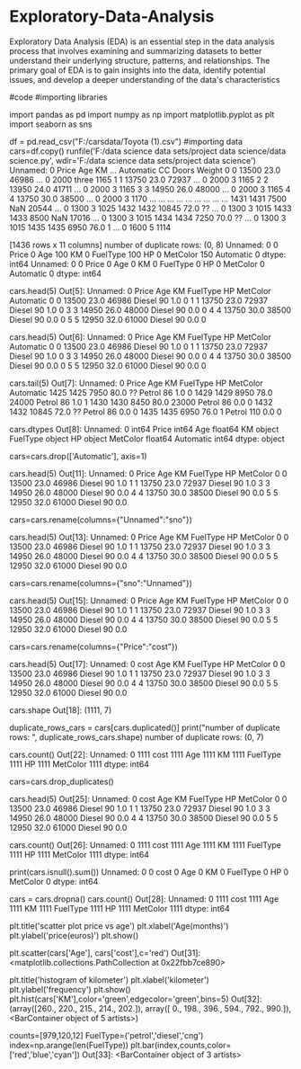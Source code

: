# Exploratory-Data-Analysis
 Exploratory Data Analysis (EDA) is an essential step in the data 
analysis process that involves examining and summarizing 
datasets to better understand their underlying structure, 
patterns, and relationships. The primary goal of EDA is to gain 
insights into the data, identify potential issues, and develop a 
deeper understanding of the data's characteristics


#code
#importing libraries

import pandas as pd
import numpy as np
import matplotlib.pyplot as plt 
import seaborn as sns

df = pd.read_csv("F:/carsdata/Toyota (1).csv") #importing data
cars=df.copy()
runfile('F:/data science data sets/project data science/data science.py', wdir='F:/data science data sets/project data science')
      Unnamed: 0  Price   Age     KM  ... Automatic    CC  Doors  Weight
0              0  13500  23.0  46986  ...         0  2000  three    1165
1              1  13750  23.0  72937  ...         0  2000      3    1165
2              2  13950  24.0  41711  ...         0  2000      3    1165
3              3  14950  26.0  48000  ...         0  2000      3    1165
4              4  13750  30.0  38500  ...         0  2000      3    1170
         ...    ...   ...    ...  ...       ...   ...    ...     ...
1431        1431   7500   NaN  20544  ...         0  1300      3    1025
1432        1432  10845  72.0     ??  ...         0  1300      3    1015
1433        1433   8500   NaN  17016  ...         0  1300      3    1015
1434        1434   7250  70.0     ??  ...         0  1300      3    1015
1435        1435   6950  76.0      1  ...         0  1600      5    1114

[1436 rows x 11 columns]
number of duplicate rows:  (0, 8)
Unnamed: 0      0
Price           0
Age           100
KM              0
FuelType      100
HP              0
MetColor      150
Automatic       0
dtype: int64
Unnamed: 0    0
Price         0
Age           0
KM            0
FuelType      0
HP            0
MetColor      0
Automatic     0
dtype: int64

cars.head(5)
Out[5]: 
   Unnamed: 0  Price   Age     KM FuelType  HP  MetColor  Automatic
0           0  13500  23.0  46986   Diesel  90       1.0          0
1           1  13750  23.0  72937   Diesel  90       1.0          0
3           3  14950  26.0  48000   Diesel  90       0.0          0
4           4  13750  30.0  38500   Diesel  90       0.0          0
5           5  12950  32.0  61000   Diesel  90       0.0          0

cars.head(5)
Out[6]: 
   Unnamed: 0  Price   Age     KM FuelType  HP  MetColor  Automatic
0           0  13500  23.0  46986   Diesel  90       1.0          0
1           1  13750  23.0  72937   Diesel  90       1.0          0
3           3  14950  26.0  48000   Diesel  90       0.0          0
4           4  13750  30.0  38500   Diesel  90       0.0          0
5           5  12950  32.0  61000   Diesel  90       0.0          0

cars.tail(5)
Out[7]: 
      Unnamed: 0  Price   Age     KM FuelType   HP  MetColor  Automatic
1425        1425   7950  80.0     ??   Petrol   86       1.0          0
1429        1429   8950  78.0  24000   Petrol   86       1.0          1
1430        1430   8450  80.0  23000   Petrol   86       0.0          0
1432        1432  10845  72.0     ??   Petrol   86       0.0          0
1435        1435   6950  76.0      1   Petrol  110       0.0          0

cars.dtypes
Out[8]: 
Unnamed: 0      int64
Price           int64
Age           float64
KM             object
FuelType       object
HP             object
MetColor      float64
Automatic       int64
dtype: object



cars=cars.drop(['Automatic'], axis=1)

cars.head(5)
Out[11]: 
   Unnamed: 0  Price   Age     KM FuelType  HP  MetColor
0           0  13500  23.0  46986   Diesel  90       1.0
1           1  13750  23.0  72937   Diesel  90       1.0
3           3  14950  26.0  48000   Diesel  90       0.0
4           4  13750  30.0  38500   Diesel  90       0.0
5           5  12950  32.0  61000   Diesel  90       0.0

cars=cars.rename(columns={"Unnamed":"sno"})

cars.head(5)
Out[13]: 
   Unnamed: 0  Price   Age     KM FuelType  HP  MetColor
0           0  13500  23.0  46986   Diesel  90       1.0
1           1  13750  23.0  72937   Diesel  90       1.0
3           3  14950  26.0  48000   Diesel  90       0.0
4           4  13750  30.0  38500   Diesel  90       0.0
5           5  12950  32.0  61000   Diesel  90       0.0


cars=cars.rename(columns={"sno":"Unnamed"})

cars.head(5)
Out[15]: 
   Unnamed: 0  Price   Age     KM FuelType  HP  MetColor
0           0  13500  23.0  46986   Diesel  90       1.0
1           1  13750  23.0  72937   Diesel  90       1.0
3           3  14950  26.0  48000   Diesel  90       0.0
4           4  13750  30.0  38500   Diesel  90       0.0
5           5  12950  32.0  61000   Diesel  90       0.0

cars=cars.rename(columns={"Price":"cost"})

cars.head(5)
Out[17]: 
   Unnamed: 0   cost   Age     KM FuelType  HP  MetColor
0           0  13500  23.0  46986   Diesel  90       1.0
1           1  13750  23.0  72937   Diesel  90       1.0
3           3  14950  26.0  48000   Diesel  90       0.0
4           4  13750  30.0  38500   Diesel  90       0.0
5           5  12950  32.0  61000   Diesel  90       0.0

cars.shape
Out[18]: (1111, 7)




duplicate_rows_cars = cars[cars.duplicated()]
print("number of duplicate rows: ", duplicate_rows_cars.shape)
number of duplicate rows:  (0, 7)

cars.count()
Out[22]: 
Unnamed: 0    1111
cost          1111
Age           1111
KM            1111
FuelType      1111
HP            1111
MetColor      1111
dtype: int64



cars=cars.drop_duplicates()

cars.head(5)
Out[25]: 
   Unnamed: 0   cost   Age     KM FuelType  HP  MetColor
0           0  13500  23.0  46986   Diesel  90       1.0
1           1  13750  23.0  72937   Diesel  90       1.0
3           3  14950  26.0  48000   Diesel  90       0.0
4           4  13750  30.0  38500   Diesel  90       0.0
5           5  12950  32.0  61000   Diesel  90       0.0

cars.count()
Out[26]: 
Unnamed: 0    1111
cost          1111
Age           1111
KM            1111
FuelType      1111
HP            1111
MetColor      1111
dtype: int64

print(cars.isnull().sum())
Unnamed: 0    0
cost          0
Age           0
KM            0
FuelType      0
HP            0
MetColor      0
dtype: int64

cars = cars.dropna() 
cars.count()
Out[28]: 
Unnamed: 0    1111
cost          1111
Age           1111
KM            1111
FuelType      1111
HP            1111
MetColor      1111
dtype: int64

plt.title('scatter plot price vs age')
plt.xlabel('Age(months)')
plt.ylabel('price(euros)')
plt.show()

plt.scatter(cars['Age'], cars['cost'],c='red')
Out[31]: <matplotlib.collections.PathCollection at 0x22fbb7ce890>


plt.title('histogram of kilometer')
plt.xlabel('kilometer')
plt.ylabel('frequency')
plt.show()
plt.hist(cars['KM'],color='green',edgecolor='green',bins=5)
Out[32]: 
(array([260., 220., 215., 214., 202.]),
 array([  0., 198., 396., 594., 792., 990.]),
 <BarContainer object of 5 artists>)

counts=[979,120,12]
FuelType=('petrol','diesel','cng')
index=np.arange(len(FuelType))
plt.bar(index,counts,color=['red','blue','cyan'])
Out[33]: <BarContainer object of 3 artists>
